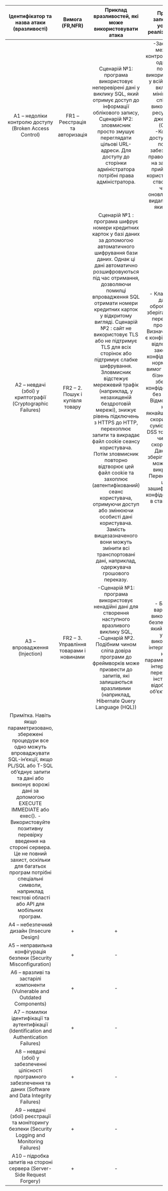 | Ідентифікатор та назва атаки (вразливості) | Вимога (FR,NFR) | Приклад вразливостей, які може використовувати атака | Приклад запобігання успішної реалізації атаки |
|:------------------------------------------:|:---------------:|:----------------------------------------------------:|:---------------------------------------------:|
| A1 – недоліки контролю доступу (Broken Access Control) | FR1 – Реєстрація та авторизація | Сценарій №1: програма використовує неперевірені дані у виклику SQL, який отримує доступ до інформації облікового запису, Сценарій №2: зловмисник просто змушує переглядати цільові URL-адреси. Для доступу до сторінки адміністратора потрібні права адміністратора. | -Застосуйте механізми контролю доступу один раз і повторно використовуйте їх у всій програмі, включно з мінімізацією спільного використання ресурсів між джерелами (CORS). -Контроль доступу моделі повинен забезпечувати право власності на запис, а не приймати, що користувач може створювати, читати, оновлювати або видаляти будь-який запис. | 
| A2 – невдачі (збої) у криптографії (Cryptographic Failures) | FR2 – 2. Пошук і купівля товару | Сценарій №1 : програма шифрує номери кредитних карток у базі даних за допомогою автоматичного шифрування бази даних. Однак ці дані автоматично розшифровуються під час отримання, дозволяючи помилці впровадження SQL отримати номери кредитних карток у відкритому вигляді. Сценарій №2 : сайт не використовує TLS або не підтримує TLS для всіх сторінок або підтримує слабке шифрування. Зловмисник відстежує мережевий трафік (наприклад, у незахищеній бездротовій мережі), знижує рівень підключень з HTTPS до HTTP, перехоплює запити та викрадає файл cookie сеансу користувача. Потім зловмисник повторно відтворює цей файл cookie та захоплює (автентифікований) сеанс користувача, отримуючи доступ або змінюючи особисті дані користувача. Замість вищезазначеного вони можуть змінити всі транспортовані дані, наприклад, одержувача грошового переказу. | - Класифікуйте дані, які обробляються, зберігаються або передаються програмою. Визначте, які дані є конфіденційними відповідно до законів про конфіденційність, нормативних вимог або потреб бізнесу. - Не зберігайте конфіденційні дані без потреби. Відмовтеся від нього якнайшвидше або скористайтеся сумісною з PCI DSS токенізацією чи навіть скороченням. Дані, які не зберігаються, не можуть бути викрадені. - Переконайтеся, що ви зашифрували всі конфіденційні дані в стані спокою |  
| A3 – впровадження (Injection) | FR2 – 3. Управління товарами і новинами | -Сценарій №1: програма використовує ненадійні дані для створення наступного вразливого виклику SQL, -Сценарій №2. Подібним чином сліпа довіра програми до фреймворків може призвести до запитів, які залишаються вразливими (наприклад, Hibernate Query Language (HQL)) | - Бажаним варіантом є використання безпечного API, який повністю уникає використання інтерпретатора, надає параметризований інтерфейс або переходить на інструменти відображення об’єктів (ORM).
Примітка. Навіть якщо параметризовано, збережені процедури все одно можуть впроваджувати SQL-ін’єкції, якщо PL/SQL або T-SQL об’єднує запити та дані або виконує ворожі дані за допомогою EXECUTE IMMEDIATE або exec(). - Використовуйте позитивну перевірку введення на стороні сервера. Це не повний захист, оскільки для багатьох програм потрібні спеціальні символи, наприклад текстові області або API для мобільних програм. | 
| A4 – небезпечний дизайн (Insecure Design) | + | + | + | 
| A5 – неправильна конфігурація безпеки (Security Misconfiguration) | + | - | + |
| A6 – вразливі та застарілі компоненти (Vulnerable and Outdated Components) | + | - | + |
| A7 – помилки ідентифікації та аутентифікації (Identification and Authentication Failures) | + | - | + |
| A8 – невдачі (збої) у забезпеченні цілісності програмного забезпечення та даних (Software and Data Integrity Failures) | + | - | + |
| A9 – невдачі (збої) реєстрації та моніторингу безпеки (Security Logging and Monitoring Failures) | + | - | + |
| A10 – підробка запитів на стороні сервера (Server-Side Request Forgery) | + | - | + |
